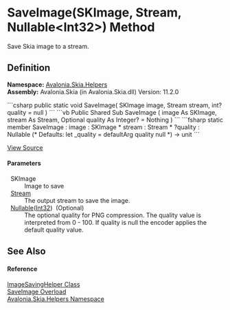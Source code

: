 # SaveImage(SKImage, Stream, Nullable&lt;Int32&gt;) Method


Save Skia image to a stream.



## Definition
**Namespace:** <a href="N_Avalonia_Skia_Helpers">Avalonia.Skia.Helpers</a>  
**Assembly:** Avalonia.Skia (in Avalonia.Skia.dll) Version: 11.2.0

<Tabs groupId="api-code-preview">
<TabItem value="csharp" label="C#">
```csharp
public static void SaveImage(
	SKImage image,
	Stream stream,
	int? quality = null
)
```
</TabItem>
<TabItem value="vb" label="VB">
```vb
Public Shared Sub SaveImage ( 
	image As SKImage,
	stream As Stream,
	Optional quality As Integer? = Nothing
)
```
</TabItem>
<TabItem value="fsharp" label="F#">
```fsharp
static member SaveImage : 
        image : SKImage * 
        stream : Stream * 
        ?quality : Nullable<int> 
(* Defaults:
        let _quality = defaultArg quality null
*)
-> unit 
```
</TabItem>
</Tabs>



<a href="https://github.com/AvaloniaUI/Avalonia/tree/master/src/Skia/Avalonia.Skia/Helpers/ImageSavingHelper.cs#L45" title="View the source code">View Source</a>



#### Parameters
<dl><dt>  SKImage</dt><dd>Image to save</dd><dt>  <a href="https://learn.microsoft.com/dotnet/api/system.io.stream" target="_blank" rel="noopener noreferrer">Stream</a></dt><dd>The output stream to save the image.</dd><dt>  <a href="https://learn.microsoft.com/dotnet/api/system.nullable-1" target="_blank" rel="noopener noreferrer">Nullable</a>(<a href="https://learn.microsoft.com/dotnet/api/system.int32" target="_blank" rel="noopener noreferrer">Int32</a>)  (Optional)</dt><dd>The optional quality for PNG compression. The quality value is interpreted from 0 - 100. If quality is null the encoder applies the default quality value.</dd></dl>

## See Also


#### Reference
<a href="T_Avalonia_Skia_Helpers_ImageSavingHelper">ImageSavingHelper Class</a>  
<a href="Overload_Avalonia_Skia_Helpers_ImageSavingHelper_SaveImage">SaveImage Overload</a>  
<a href="N_Avalonia_Skia_Helpers">Avalonia.Skia.Helpers Namespace</a>  

